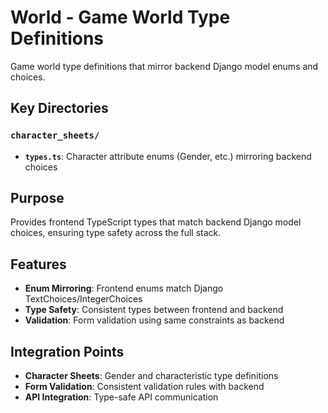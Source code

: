 # World - Game World Type Definitions

Game world type definitions that mirror backend Django model enums and choices.

## Key Directories

### `character_sheets/`

- **`types.ts`**: Character attribute enums (Gender, etc.) mirroring backend choices

## Purpose

Provides frontend TypeScript types that match backend Django model choices, ensuring type safety across the full stack.

## Features

- **Enum Mirroring**: Frontend enums match Django TextChoices/IntegerChoices
- **Type Safety**: Consistent types between frontend and backend
- **Validation**: Form validation using same constraints as backend

## Integration Points

- **Character Sheets**: Gender and characteristic type definitions
- **Form Validation**: Consistent validation rules with backend
- **API Integration**: Type-safe API communication
